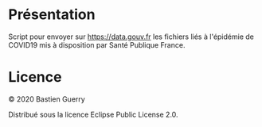 # Présentation

Script pour envoyer sur https://data.gouv.fr les fichiers liés à l'épidémie de COVID19 mis à disposition par Santé Publique France.

# Licence

© 2020 Bastien Guerry

Distribué sous la licence Eclipse Public License 2.0.
